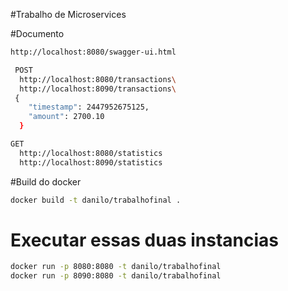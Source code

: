 ﻿#Trabalho de Microservices


#Documento
```sh
http://localhost:8080/swagger-ui.html

 POST 
  http://localhost:8080/transactions\
  http://localhost:8090/transactions\
 { 
	"timestamp": 2447952675125,
	"amount": 2700.10 
  }

GET
  http://localhost:8080/statistics
  http://localhost:8090/statistics

```
#Build do docker
```sh
docker build -t danilo/trabalhofinal .
```


# Executar essas duas instancias 

```sh
docker run -p 8080:8080 -t danilo/trabalhofinal
docker run -p 8090:8080 -t danilo/trabalhofinal
```
